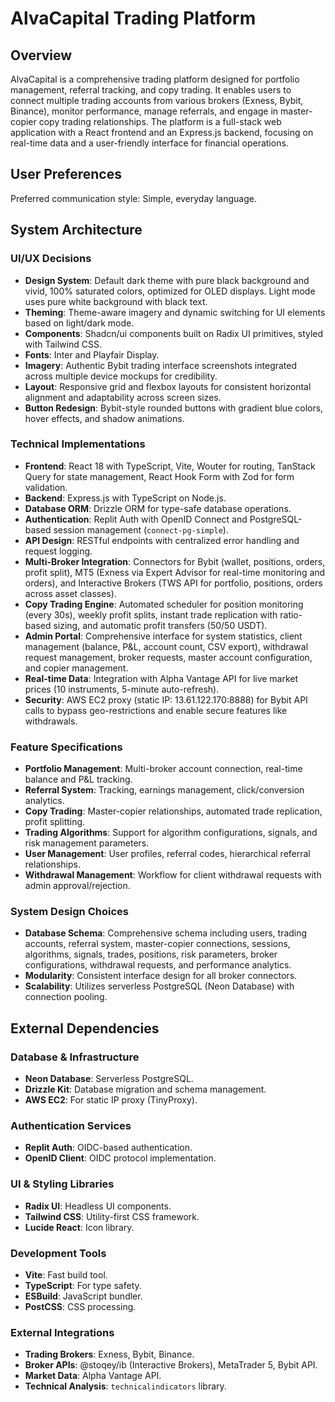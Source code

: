 # AlvaCapital Trading Platform

## Overview
AlvaCapital is a comprehensive trading platform designed for portfolio management, referral tracking, and copy trading. It enables users to connect multiple trading accounts from various brokers (Exness, Bybit, Binance), monitor performance, manage referrals, and engage in master-copier copy trading relationships. The platform is a full-stack web application with a React frontend and an Express.js backend, focusing on real-time data and a user-friendly interface for financial operations.

## User Preferences
Preferred communication style: Simple, everyday language.

## System Architecture

### UI/UX Decisions
- **Design System**: Default dark theme with pure black background and vivid, 100% saturated colors, optimized for OLED displays. Light mode uses pure white background with black text.
- **Theming**: Theme-aware imagery and dynamic switching for UI elements based on light/dark mode.
- **Components**: Shadcn/ui components built on Radix UI primitives, styled with Tailwind CSS.
- **Fonts**: Inter and Playfair Display.
- **Imagery**: Authentic Bybit trading interface screenshots integrated across multiple device mockups for credibility.
- **Layout**: Responsive grid and flexbox layouts for consistent horizontal alignment and adaptability across screen sizes.
- **Button Redesign**: Bybit-style rounded buttons with gradient blue colors, hover effects, and shadow animations.

### Technical Implementations
- **Frontend**: React 18 with TypeScript, Vite, Wouter for routing, TanStack Query for state management, React Hook Form with Zod for form validation.
- **Backend**: Express.js with TypeScript on Node.js.
- **Database ORM**: Drizzle ORM for type-safe database operations.
- **Authentication**: Replit Auth with OpenID Connect and PostgreSQL-based session management (`connect-pg-simple`).
- **API Design**: RESTful endpoints with centralized error handling and request logging.
- **Multi-Broker Integration**: Connectors for Bybit (wallet, positions, orders, profit split), MT5 (Exness via Expert Advisor for real-time monitoring and orders), and Interactive Brokers (TWS API for portfolio, positions, orders across asset classes).
- **Copy Trading Engine**: Automated scheduler for position monitoring (every 30s), weekly profit splits, instant trade replication with ratio-based sizing, and automatic profit transfers (50/50 USDT).
- **Admin Portal**: Comprehensive interface for system statistics, client management (balance, P&L, account count, CSV export), withdrawal request management, broker requests, master account configuration, and copier management.
- **Real-time Data**: Integration with Alpha Vantage API for live market prices (10 instruments, 5-minute auto-refresh).
- **Security**: AWS EC2 proxy (static IP: 13.61.122.170:8888) for Bybit API calls to bypass geo-restrictions and enable secure features like withdrawals.

### Feature Specifications
- **Portfolio Management**: Multi-broker account connection, real-time balance and P&L tracking.
- **Referral System**: Tracking, earnings management, click/conversion analytics.
- **Copy Trading**: Master-copier relationships, automated trade replication, profit splitting.
- **Trading Algorithms**: Support for algorithm configurations, signals, and risk management parameters.
- **User Management**: User profiles, referral codes, hierarchical referral relationships.
- **Withdrawal Management**: Workflow for client withdrawal requests with admin approval/rejection.

### System Design Choices
- **Database Schema**: Comprehensive schema including users, trading accounts, referral system, master-copier connections, sessions, algorithms, signals, trades, positions, risk parameters, broker configurations, withdrawal requests, and performance analytics.
- **Modularity**: Consistent interface design for all broker connectors.
- **Scalability**: Utilizes serverless PostgreSQL (Neon Database) with connection pooling.

## External Dependencies

### Database & Infrastructure
- **Neon Database**: Serverless PostgreSQL.
- **Drizzle Kit**: Database migration and schema management.
- **AWS EC2**: For static IP proxy (TinyProxy).

### Authentication Services
- **Replit Auth**: OIDC-based authentication.
- **OpenID Client**: OIDC protocol implementation.

### UI & Styling Libraries
- **Radix UI**: Headless UI components.
- **Tailwind CSS**: Utility-first CSS framework.
- **Lucide React**: Icon library.

### Development Tools
- **Vite**: Fast build tool.
- **TypeScript**: For type safety.
- **ESBuild**: JavaScript bundler.
- **PostCSS**: CSS processing.

### External Integrations
- **Trading Brokers**: Exness, Bybit, Binance.
- **Broker APIs**: @stoqey/ib (Interactive Brokers), MetaTrader 5, Bybit API.
- **Market Data**: Alpha Vantage API.
- **Technical Analysis**: `technicalindicators` library.